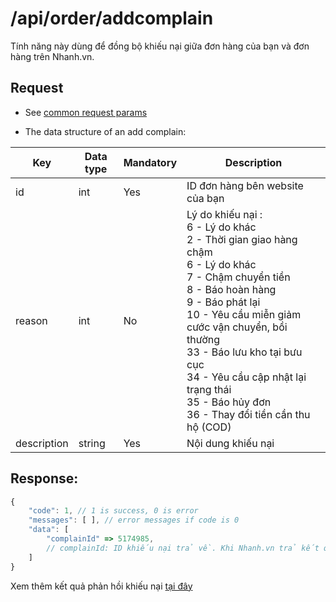 # /api/order/addcomplain
Tính năng này dùng để đồng bộ khiếu nại giữa đơn hàng của bạn và đơn hàng trên Nhanh.vn.

## Request

- See [common request params](/api.md#request)

- The data structure of an add complain: 

Key | Data type | Mandatory | Description
---- | ------|------|-----
id | int | Yes | ID đơn hàng bên website của bạn
reason | int| No | Lý do khiếu nại :<br> 6 - Lý do khác <br> 2 - Thời gian giao hàng chậm <br> 6 - Lý do khác <br> 7 - Chậm chuyển tiền <br> 8 - Báo hoàn hàng <br> 9 - Báo phát lại <br> 10 - Yêu cầu miễn giảm cước vận chuyển, bồi thường <br> 33 - Báo lưu kho tại bưu cục <br> 34 - Yêu cầu cập nhật lại trạng thái <br> 35 - Báo hủy đơn <br> 36 - Thay đổi tiền cần thu hộ (COD) 
description | string | Yes | Nội dung khiếu nại

## Response: 
```js
{
	"code": 1, // 1 is success, 0 is error
	"messages": [ ], // error messages if code is 0
	"data": [
		"complainId" => 5174985, 
		// complainId: ID khiếu nại trả về. Khi Nhanh.vn trả kết quả phản hồi khiếu nại sẽ kèm thêm complainId này.
	]
}
```
Xem thêm kết quả phản hồi khiếu nại [tại đây](https://developers.nhanh.vn/order/listen-complain.html) 





